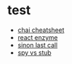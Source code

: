 # test

* [chai cheatsheet](../src/chai_cheatsheet.md)
* [react enzyme](../src/react_enzyme.md)
* [sinon last call](../src/sinon_last_call.md)
* [spy vs stub](../src/spy_vs_stub.md)